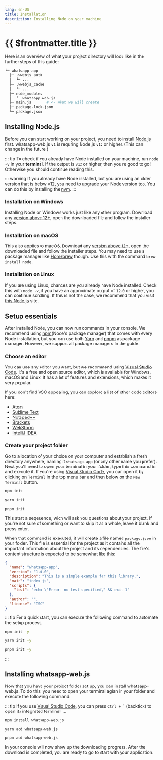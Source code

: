 ```yaml
---
lang: en-US
title: Installation
description: Installing Node on your machine
---
```


# {{ $frontmatter.title }}

Here is an overview of what your project directory will look like in the further steps of this guide:

```bash
└─ whatsapp-app
  ├─ .wwebjs_auth
  │  └─ ...
  ├─ .wwebjs_cache
  │  └─ ...
  ├─ node_modules
  │  └─ whatsapp-web.js
  ├─ main.js       # <- What we will create
  ├─ package-lock.json
  └─ package.json
```

## Installing Node.js

Before you can start working on your project, you need to install [Node.js](https://nodejs.org/) first. whatsapp-web.js `v1` is requring Node.js `v12` or higher. (This can change in the future )

::: tip
To check if you already have Node installed on your machine, run `node -v` in your **terminal**. If the output is `v12` or higher, then you're good to go! Otherwise you should continue reading this.

::: warning
If you already have Node installed, but you are using an older version that is below v12, you need to upgrade your Node version too. You can do this by installing the [nvm](https://github.com/nvm-sh/nvm#installing-and-updating).
:::

### Installation on Windows

Installing Node on Windows works just like any other program. Download any [version above 12+](https://nodejs.org/), open the downloaded file and follow the installer steps.

### Installation on macOS

This also applies to macOS. Download any [version above 12+](https://nodejs.org/), open the downloaded file and follow the installer steps. You may need to use a package manager like [Homebrew](https://brew.sh/) though. Use this with the command `brew install node`.

### Installation on Linux

If you are using Linux, chances are you already have Node installed. Check this with `node -v`, if you have an approximate output of `12.0` or higher, you can continue scrolling. If this is not the case, we recommend that you visit [this Node.js](https://nodejs.org/en/download/package-manager/) site.

## Setup essentials

After installed Node, you can now run commands in your console. We recommend using [npm](https://www.npmjs.com/)(Node's package manager) that comes with every Node installation, but you can use both [Yarn](https://yarnpkg.com/) and [pnpm](https://pnpm.io/) as package manager. However, we support all package managers in the guide.

### Choose an editor

You can use any editor you want, but we recommend using [Visual Studio Code](https://code.visualstudio.com/). It's a free and open source editor, which is available for Windows, macOS and Linux. It has a lot of features and extensions, which makes it very popular.

If you don't find VSC appealing, you can explore a list of other code editors here:

- [Atom](https://atom.io/)
- [Sublime Text](https://www.sublimetext.com/)
- [Notepad++](https://notepad-plus-plus.org/)
- [Brackets](http://brackets.io/)
- [WebStorm](https://www.jetbrains.com/webstorm/)
- [IntelliJ IDEA](https://www.jetbrains.com/idea/)


### Create your project folder

Go to a location of your choice on your computer and establish a fresh directory anywhere, naming it `whatsapp-app` (or any other name you prefer). Next you'll need to open your terminal in your folder, type this command in and execute it. If you're using [Visual Studio Code](https://code.visualstudio.com/), you can open it by clicking on `Terminal` in the top menu bar and then below on the `New Terminal` button. 

<CodeGroup>
<CodeGroupItem title="NPM" active>

```bash
npm init
```
</CodeGroupItem>
<CodeGroupItem title="YARN">

```bash
yarn init
```

</CodeGroupItem>

<CodeGroupItem title="PNPM">

```bash
pnpm init
```

</CodeGroupItem>
</CodeGroup>
  
This start a seqeuence, wich will ask you questions about your project. If you're not sure of something or want to skip it as a whole, leave it blank and press enter. 

When that command is executed, it will create a file named `package.json` in your folder. This file is essential for the project as it contains all the important information about the project and its dependencies. The file's content structure is expected to be somewhat like this:

```json
{
  "name": "whatsapp-app",
  "version": "1.0.0",
  "description": "This is a simple example for this library.",
  "main": "index.js",
  "scripts": {
    "test": "echo \"Error: no test specified\" && exit 1"
  },
  "author": "",
  "license": "ISC"
}
```

::: tip
For a quick start, you can execute the following command to automate the setup process.

<CodeGroup>
<CodeGroupItem title="NPM" active>

```bash
npm init -y
```
</CodeGroupItem>
<CodeGroupItem title="YARN">

```bash
yarn init -y
```

</CodeGroupItem>

<CodeGroupItem title="PNPM">

```bash
pnpm init -y
```

</CodeGroupItem>
</CodeGroup>
:::

## Installing whatsapp-web.js

Now that you have your project folder set up, you can install whatsapp-web.js. To do this, you need to open your terminal agian in your folder and execute the following command:

::: tip
If you use [Visual Studio Code](https://code.visualstudio.com/), you can press <code>Ctrl + `</code> (backtick) to open its integrated terminal.
:::

<CodeGroup>
<CodeGroupItem title="NPM" active>

```bash
npm install whatsapp-web.js
```

</CodeGroupItem>
<CodeGroupItem title="YARN">

```bash
yarn add whatsapp-web.js
```

</CodeGroupItem>
<CodeGroupItem title="PNPM">

```bash
pnpm add whatsapp-web.js
```

</CodeGroupItem>
</CodeGroup>

In your console will now show up the downloading progress. After the download is completed, you are ready to go to start with your application.